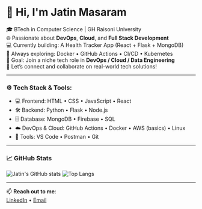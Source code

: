 # 👋 Hi, I'm Jatin Masaram

🎓 BTech in Computer Science | GH Raisoni University  
🌐 Passionate about **DevOps**, **Cloud**, and **Full Stack Development**  
💻 Currently building: A Health Tracker App (React + Flask + MongoDB)  
🚀 Always exploring: Docker • GitHub Actions • CI/CD • Kubernetes   
🎯 Goal: Join a niche tech role in **DevOps / Cloud / Data Engineering**  
💬 Let’s connect and collaborate on real-world tech solutions!

---

### ⚙️ Tech Stack & Tools:
- 💻 Frontend: HTML • CSS • JavaScript • React
- 🛠️ Backend: Python • Flask • Node.js
- 🗄️ Database: MongoDB • Firebase • SQL
- ☁️ DevOps & Cloud: GitHub Actions • Docker • AWS (basics) • Linux
- 🔧 Tools: VS Code • Postman • Git 

---

### 📈 GitHub Stats

![Jatin's GitHub stats](https://github-readme-stats.vercel.app/api?username=jatinmasaram&show_icons=true&theme=radical)
![Top Langs](https://github-readme-stats.vercel.app/api/top-langs/?username=jatinmasaram&layout=compact&theme=radical)

---

📫 **Reach out to me**:  
[LinkedIn](https://www.linkedin.com/in/jatin-masaram-76985719b/) • [Email](mailto:mjatin10117@gmail.com)
